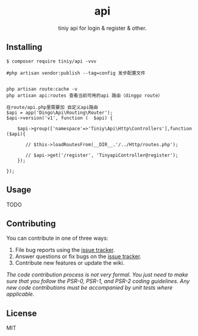 <h1 align="center"> api </h1>

<p align="center"> tiniy api for login & register & other.</p>


## Installing

```shell
$ composer require tiniy/api -vvv

#php artisan vendor:publish --tag=config 发步配置文件


php artisan route:cache -v
php artisan api:routes 查看当前可用的api 路由（dinggo route）

在route/api.php里需要加 自定义api路由
$api = app('Dingo\Api\Routing\Router');
$api->version('v1', function (  $api) {

    $api->group(['namespace'=>'Tiniy\Api\Http\Controllers'],function ($api){

       // $this->loadRoutesFrom(__DIR__.'/../Http/routes.php');

       // $api->get('/register', 'TinyapiController@register');
    });

});
```

## Usage

TODO

## Contributing

You can contribute in one of three ways:

1. File bug reports using the [issue tracker](https://github.com/tiniy/api/issues).
2. Answer questions or fix bugs on the [issue tracker](https://github.com/tiniy/api/issues).
3. Contribute new features or update the wiki.

_The code contribution process is not very formal. You just need to make sure that you follow the PSR-0, PSR-1, and PSR-2 coding guidelines. Any new code contributions must be accompanied by unit tests where applicable._

## License

MIT

